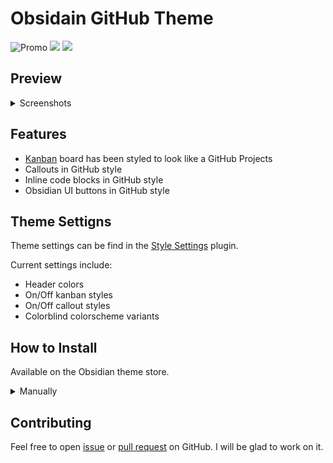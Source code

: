 # Obsidain GitHub Theme

![Promo](/imgs/promo.png)
![](https://img.shields.io/badge/downloads-54200%2B-7ee787?style=for-the-badge&labelColor=21262d)
[![](https://img.shields.io/badge/Obsidian%20October%202022-Runner%20Up-7b6cd9?style=for-the-badge&logo=obsidian&labelColor=21262d)](https://obsidian.md/blog/2022-obsidian-october-winners/#New%20theme)

## Preview

<details>
<summary> Screenshots </summary>
<p>

![Screenshot-1](/imgs/screenshots/note.png)

![Screenshot-2](/imgs/screenshots/note-2.png)

![Screenshot-3](/imgs/screenshots/command-palette.png)

![Kanban](/imgs/screenshots/kanban-plugin.png)

</p>
</details>

## Features

- [Kanban](https://github.com/mgmeyers/obsidian-kanban) board has been styled to look like a GitHub Projects
- Callouts in GitHub style
- Inline code blocks in GitHub style
- Obsidian UI buttons in GitHub style

## Theme Settigns

Theme settings can be find in the [Style Settings](https://github.com/mgmeyers/obsidian-style-settings) plugin.

Current settings include:

- Header colors
- On/Off kanban styles
- On/Off callout styles
- Colorblind colorscheme variants

## How to Install

Available on the Obsidian theme store.

<details>
<summary> Manually </summary>
<p>

1. Download `theme.css` and `manifest.json` files from latest [release](https://github.com/krios2146/obsidian-github/releases/)
2. Go to **/your_vault/.obsidian/themes/** and create folder for theme files
3. Paste downloaded theme files into created folder
4. In Obsidian go to Settings -> Appearance -> select GitHub theme in dropdown menu

</p>
</details>

## Contributing

Feel free to open [issue](https://github.com/krios2146/obsidian-github/issues) or [pull request](https://github.com/krios2146/obsidian-github/pulls) on GitHub. I will be glad to work on it.
